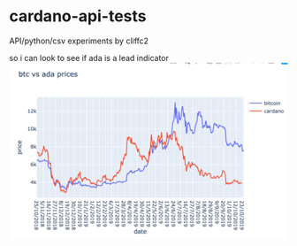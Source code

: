 # cardano-api-tests

API/python/csv experiments by cliffc2

so i can look to see if ada is a lead indicator
![btcada](https://github.com/cliffc2/cardano-api-tests/blob/master/btc-vs-ada.png)
